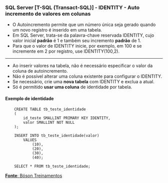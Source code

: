 ### SQL Server [T-SQL (Transact-SQL)] - IDENTITY - Auto incremento de valores em colunas

* O Autoincremento permite que um número única seja gerado quando um novo registro é inserido em uma tabela.
* Em SQL Server, trata-se da palavra-chave reservada IDENTITY, cujo valor inicial **padrão** é 1 e também seu incremento **padrão** de 1.
* Para que o valor de IDENTITY inicie, por exemplo, em 100 e se incremente em 2 por registro, use IDENTITY(100,2).

---

* Ao inserir valores na tabela, não é necessário especificar o valor da coluna de autoincremento.
* Não é possível alterar uma coluna existente para configurar o IDENTITY.
* Se necessário, crie uma **nova tabela** com IDENTITY e exclua a atual.
* Só é permitido **usar uma coluna** de identidade por tabela.

#### Exemplo de identidade
		CREATE TABLE tb_teste_identidade
		(
			id_teste SMALLINT PRIMARY KEY IDENTITY,
			valor SMALLINT NOT NULL
		);
				
		INSERT INTO tb_teste_identidade(valor)
			VALUES
				(10),
				(20),
				(30),
				(40);
				
		SELECT * FROM tb_teste_identidade;



[**Fonte**: Bóson Treinamentos](https://youtube.com/playlist?list=PLucm8g_ezqNqI5cW3alteV5olcMCcHYRK&si=iTJ-F9uZb8Eff3QA)